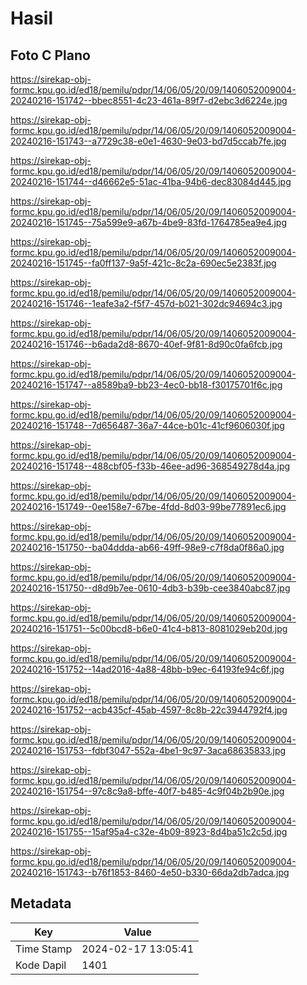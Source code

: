 # Hasil

## Foto C Plano

https://sirekap-obj-formc.kpu.go.id/ed18/pemilu/pdpr/14/06/05/20/09/1406052009004-20240216-151742--bbec8551-4c23-461a-89f7-d2ebc3d6224e.jpg

https://sirekap-obj-formc.kpu.go.id/ed18/pemilu/pdpr/14/06/05/20/09/1406052009004-20240216-151743--a7729c38-e0e1-4630-9e03-bd7d5ccab7fe.jpg

https://sirekap-obj-formc.kpu.go.id/ed18/pemilu/pdpr/14/06/05/20/09/1406052009004-20240216-151744--d46662e5-51ac-41ba-94b6-dec83084d445.jpg

https://sirekap-obj-formc.kpu.go.id/ed18/pemilu/pdpr/14/06/05/20/09/1406052009004-20240216-151745--75a599e9-a67b-4be9-83fd-1764785ea9e4.jpg

https://sirekap-obj-formc.kpu.go.id/ed18/pemilu/pdpr/14/06/05/20/09/1406052009004-20240216-151745--fa0ff137-9a5f-421c-8c2a-690ec5e2383f.jpg

https://sirekap-obj-formc.kpu.go.id/ed18/pemilu/pdpr/14/06/05/20/09/1406052009004-20240216-151746--1eafe3a2-f5f7-457d-b021-302dc94694c3.jpg

https://sirekap-obj-formc.kpu.go.id/ed18/pemilu/pdpr/14/06/05/20/09/1406052009004-20240216-151746--b6ada2d8-8670-40ef-9f81-8d90c0fa6fcb.jpg

https://sirekap-obj-formc.kpu.go.id/ed18/pemilu/pdpr/14/06/05/20/09/1406052009004-20240216-151747--a8589ba9-bb23-4ec0-bb18-f30175701f6c.jpg

https://sirekap-obj-formc.kpu.go.id/ed18/pemilu/pdpr/14/06/05/20/09/1406052009004-20240216-151748--7d656487-36a7-44ce-b01c-41cf9606030f.jpg

https://sirekap-obj-formc.kpu.go.id/ed18/pemilu/pdpr/14/06/05/20/09/1406052009004-20240216-151748--488cbf05-f33b-46ee-ad96-368549278d4a.jpg

https://sirekap-obj-formc.kpu.go.id/ed18/pemilu/pdpr/14/06/05/20/09/1406052009004-20240216-151749--0ee158e7-67be-4fdd-8d03-99be77891ec6.jpg

https://sirekap-obj-formc.kpu.go.id/ed18/pemilu/pdpr/14/06/05/20/09/1406052009004-20240216-151750--ba04ddda-ab66-49ff-98e9-c7f8da0f86a0.jpg

https://sirekap-obj-formc.kpu.go.id/ed18/pemilu/pdpr/14/06/05/20/09/1406052009004-20240216-151750--d8d9b7ee-0610-4db3-b39b-cee3840abc87.jpg

https://sirekap-obj-formc.kpu.go.id/ed18/pemilu/pdpr/14/06/05/20/09/1406052009004-20240216-151751--5c00bcd8-b6e0-41c4-b813-8081029eb20d.jpg

https://sirekap-obj-formc.kpu.go.id/ed18/pemilu/pdpr/14/06/05/20/09/1406052009004-20240216-151752--14ad2016-4a88-48bb-b9ec-64193fe94c6f.jpg

https://sirekap-obj-formc.kpu.go.id/ed18/pemilu/pdpr/14/06/05/20/09/1406052009004-20240216-151752--acb435cf-45ab-4597-8c8b-22c3944792f4.jpg

https://sirekap-obj-formc.kpu.go.id/ed18/pemilu/pdpr/14/06/05/20/09/1406052009004-20240216-151753--fdbf3047-552a-4be1-9c97-3aca68635833.jpg

https://sirekap-obj-formc.kpu.go.id/ed18/pemilu/pdpr/14/06/05/20/09/1406052009004-20240216-151754--97c8c9a8-bffe-40f7-b485-4c9f04b2b90e.jpg

https://sirekap-obj-formc.kpu.go.id/ed18/pemilu/pdpr/14/06/05/20/09/1406052009004-20240216-151755--15af95a4-c32e-4b09-8923-8d4ba51c2c5d.jpg

https://sirekap-obj-formc.kpu.go.id/ed18/pemilu/pdpr/14/06/05/20/09/1406052009004-20240216-151743--b76f1853-8460-4e50-b330-66da2db7adca.jpg


## Metadata

| Key        | Value               |
| ---------- | ------------------- |
| Time Stamp | 2024-02-17 13:05:41 |
| Kode Dapil | 1401                |



